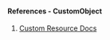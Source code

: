 #### References - CustomObject

1. [Custom Resource Docs](https://kubernetes.io/docs/concepts/extend-kubernetes/api-extension/custom-resources/)

